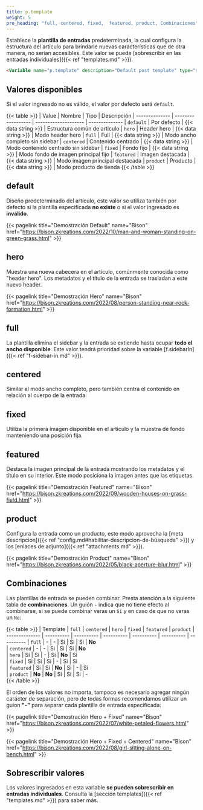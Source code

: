 ```yaml
---
title: p.template
weight: 5
pro_heading: "full, centered, fixed,  featured, product, Combinaciones"
---
```


Establece la **plantilla de entradas** predeterminada, la cual configura la estructura del articulo para brindarle nuevas características que de otra manera, no serian accesibles. Este valor se puede [sobrescribir en las entradas individuales]({{< ref "templates.md" >}}).

```html
<Variable name="p.template" description="Default post template" type="string" value="default"/>
```

## Valores disponibles

Si el valor ingresado no es válido, el valor por defecto será `default`.

{{< table >}}
| Value          | Nombre             | Tipo                 | Descripción
| -------------- | ------------------ | -------------------- | --------------
| `default`      | Por defecto        | {{< data string >}}  | Estructura común de articulo
| `hero`         | Header hero        | {{< data string >}}  | Modo header hero
| `full`         | Full               | {{< data string >}}  | Modo ancho completo sin sidebar
| `centered`     | Contenido centrado | {{< data string >}}  | Modo contenido centrado sin sidebar
| `fixed`        | Fondo fijo         | {{< data string >}}  | Modo fondo de imagen principal fijo
| `featured`     | Imagen destacada   | {{< data string >}}  | Modo imagen principal destacada
| `product`      | Producto           | {{< data string >}}  | Modo producto de tienda
{{< /table >}}

## default

Diseño predeterminado del artículo, este valor se utiliza también por defecto si la plantilla especificada **no existe** o si el valor ingresado es **inválido**.

{{< pagelink title="Demostración Default" name="Bison" href="https://bison.zkreations.com/2022/10/man-and-woman-standing-on-green-grass.html" >}}


## hero

Muestra una nueva cabecera en el articulo, comúnmente conocida como "header hero". Los metadatos y el título de la entrada se trasladan a este nuevo header.

{{< pagelink title="Demostración Hero" name="Bison" href="https://bison.zkreations.com/2022/08/person-standing-near-rock-formation.html" >}}


## full

La plantilla elimina el sidebar y la entrada se extiende hasta ocupar **todo el ancho disponible**. Este valor tendrá prioridad sobre la variable [f.sidebarIn]({{< ref "f-sidebar-in.md" >}}).


## centered

Similar al modo ancho completo, pero también centra el contenido en relación al cuerpo de la entrada.


## fixed

Utiliza la primera imagen disponible en el articulo y la muestra de fondo manteniendo una posición fija.

## featured

Destaca la imagen principal de la entrada mostrando los metadatos y el título en su interior. Este modo posiciona la imagen antes que las etiquetas.


{{< pagelink title="Demostración Featured" name="Bison" href="https://bison.zkreations.com/2022/09/wooden-houses-on-grass-field.html" >}}

## product

Configura la entrada como un producto, este modo aprovecha la [meta descripcion]({{< ref "config.md#habilitar-descripcion-de-búsqueda" >}}) y los [enlaces de adjunto]({{< ref "attachments.md" >}}).

{{< pagelink title="Demostración Product" name="Bison" href="https://bison.zkreations.com/2022/05/black-aperture-blur.html" >}}

## Combinaciones

Las plantillas de entrada se pueden combinar. Presta atención a la siguiente tabla de **combinaciones**. Un guión `-` indica que no tiene efecto al combinarse, si se puede combinar veras un `Si` y en caso de que no veras un `No`:

{{< table >}}
| Template       | `full`     | `centered` | `hero`     | `fixed`     | `featured` | `product`
| -------------- | ---------- | ---------- | ---------- | ---------- | ---------- | ----------
| `full`         | -          | -          | Si         | Si         | Si         | **No**    
| `centered`     | -          | -          | Si         | Si         | Si         | **No**    
| `hero`         | Si         | Si         | -          | Si         | **No**     | Si        
| `fixed`        | Si         | Si         | Si         | -          | Si         | Si        
| `featured`     | Si         | Si         | **No**     | Si         | -          | Si        
| `product`      | **No**     | **No**     | Si         | Si         | Si         | -         
{{< /table >}}

El orden de los valores no importa, tampoco es necesario agregar ningún carácter de separación, pero de todas formas recomendamos utilizar un guion **"-"** para separar cada plantilla de entrada especificada:

{{< pagelink title="Demostración Hero + Fixed" name="Bison" href="https://bison.zkreations.com/2022/07/white-petaled-flowers.html" >}}

{{< pagelink title="Demostración Hero + Fixed + Centered" name="Bison" href="https://bison.zkreations.com/2022/08/girl-sitting-alone-on-bench.html" >}}

## Sobrescribir valores

Los valores ingresados en esta variable **se pueden sobrescribir en entradas individuales**. Consulta la [sección templates]({{< ref "templates.md" >}}) para saber más.